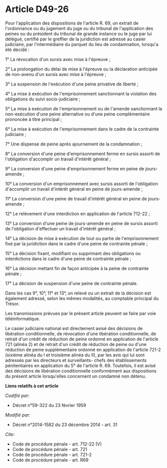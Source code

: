 # Article D49-26

Pour l'application des dispositions de l'article R. 69, un extrait de l'ordonnance ou du jugement du juge ou du tribunal de
l'application des peines ou du président du tribunal de grande instance ou le juge par lui délégué, certifié par le greffier
de la juridiction est adressé au casier judiciaire, par l'intermédiaire du parquet du lieu de condamnation, lorsqu'a été
décidé : 

1° La révocation d'un sursis avec mise à l'épreuve ; 

2° La prolongation du délai de mise à l'épreuve ou la déclaration anticipée de non-avenu d'un sursis avec mise à l'épreuve ; 

3° La suspension de l'exécution d'une peine privative de liberté ; 

4° La mise à exécution de l'emprisonnement sanctionnant la violation des obligations du suivi socio-judiciaire ; 

5° La mise à exécution de l'emprisonnement ou de l'amende sanctionnant la non-exécution d'une peine alternative ou d'une
peine complémentaire prononcée à titre principal ; 

6° La mise à exécution de l'emprisonnement dans le cadre de la contrainte judiciaire ; 

7° Une dispense de peine après ajournement de la condamnation ; 

8° La conversion d'une peine d'emprisonnement ferme en sursis assorti de l'obligation d'accomplir un travail d'intérêt
général ; 

9° La conversion d'une peine d'emprisonnement ferme en peine de jours-amende ; 

10° La conversion d'un emprisonnement avec sursis assorti de l'obligation d'accomplir un travail d'intérêt général en peine
de jours-amende ; 

11° La conversion d'une peine de travail d'intérêt général en peine de jours-amende ; 

12° Le relèvement d'une interdiction en application de l'article 712-22 ; 

13° La conversion d'une peine de jours-amende en peine de sursis assorti de l'obligation d'effectuer un travail d'intérêt
général ; 

14° La décision de mise à exécution de tout ou partie de l'emprisonnement fixé par la juridiction dans le cadre d'une peine
de contrainte pénale ; 

15° La décision fixant, modifiant ou supprimant des obligations ou interdictions dans le cadre d'une peine de contrainte
pénale ; 

16° La décision mettant fin de façon anticipée à la peine de contrainte pénale ; 

17° La décision de suspension d'une peine de contrainte pénale. 

Dans les cas 9°, 10°, 11° et 13°, un relevé ou un extrait de la décision est également adressé, selon les mêmes modalités, au
comptable principal du Trésor. 

Les transmissions prévues par le présent article peuvent se faire par voie téléinformatique. 

Le casier judiciaire national est directement avisé des décisions de libération conditionnelle, de révocation d'une
libération conditionnelle, de retrait d'un crédit de réduction de peine ordonné en application de l'article 721 (alinéa 2) et
de retrait d'un crédit de réduction de peine ou d'une réduction de peine supplémentaire ordonné en application de l'article
721-2 (sixième alinéa du I et troisième alinéa du II), par les avis qui lui sont adressés par les directeurs et surveillants-
chefs des établissements pénitentiaires en application du 5° de l'article R. 69. Toutefois, il est avisé des décisions de
libération conditionnelle conformément aux dispositions du présent article lorsqu'elles concernent un condamné non détenu.

**Liens relatifs à cet article**

_Codifié par_:

  - Décret n°59-322 du 23 février 1959

_Modifié par_:

  - Décret n°2014-1582 du 23 décembre 2014 - art. 31

_Cite_:

  - Code de procédure pénale - art. 712-22 (V)
  - Code de procédure pénale - art. 721
  - Code de procédure pénale - art. 721-2
  - Code de procédure pénale - art. R69
